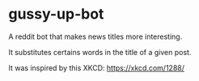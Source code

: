 # gussy-up-bot
A reddit bot that makes news titles more interesting.

It substitutes certains words in the title of a given post.

It was inspired by this XKCD: https://xkcd.com/1288/

